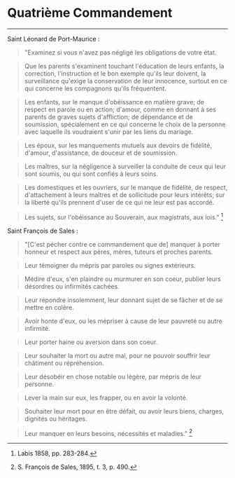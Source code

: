 # Quatrième Commandement

***

Saint Léonard de Port-Maurice :

> "Examinez si vous n'avez pas négligé les obligations de votre état.

> Que les parents s'examinent touchant l'éducation de leurs enfants, la correction, l'instruction et le bon exemple qu'ils leur doivent, la surveillance qu'exige la conservation de leur innocence, surtout en ce qui concerne les compagnons qu'ils fréquentent.

> Les enfants, sur le manque d'obéissance en matière grave; de respect en parole ou en action; d'amour, comme en donnant à ses parents de graves sujets d'affliction; de dépendance et de soumission, spécialement en ce qui concerne le choix de la personne avec laquelle ils voudraient s'unir par les liens du mariage.

> Les époux, sur les manquements mutuels aux devoirs de fidélité, d'amour, d'assistance, de douceur et de soumission.

> Les maîtres, sur la négligence à surveiller la conduite de ceux qui leur sont soumis, ou qui sont confiés à leurs soins.

> Les domestiques et les ouvriers, sur le manque de fidélité, de respect, d'attachement à leurs maîtres et de sollicitude pour leurs intérêts; sur la liberté qu'ils prennent d'user de ce qui ne leur est pas accordé.

> Les sujets, sur l'obéissance au Souverain, aux magistrats, aux lois." [^1]

[^1]: Labis 1858, pp. 283-284.

Saint François de Sales :

> "[C'est pécher contre ce commandement que de] manquer à porter honneur et respect aux pères, mères, tuteurs et proches parents.

> Leur témoigner du mépris par paroles ou signes extérieurs.

> Médire d'eux, s'en plaindre ou murmurer en son coeur, publier leurs désordres ou infirmités cachées.

> Leur répondre insolemment, leur donnant sujet de se fâcher et de se mettre en colère.

> Avoir honte d'eux, ou les mépriser à cause de leur pauvreté ou autre infirmité.

> Leur porter haine ou aversion dans son coeur.

> Leur souhaiter la mort ou autre mal, pour ne pouvoir souffrir leur châtiment ou répréhension.

> Leur désobéir en chose notable ou légère, par mépris de leur personne.

> Lever la main sur eux, les frapper, ou en avoir la volonté.

> Souhaiter leur mort pour en être défait, ou avoir leurs biens, charges, dignités ou héritages.

> Leur manquer en leurs besoins, nécessités et maladies." [^2]

[^2]: S. François de Sales, 1895, t. 3, p. 490.

